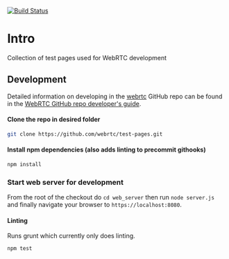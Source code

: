 [![Build Status](https://travis-ci.org/webrtc/test-pages.svg)](https://travis-ci.org/webrtc/test-pages)

# Intro #
Collection of test pages used for WebRTC development


## Development ##
Detailed information on developing in the [webrtc](https://github.com/webrtc) GitHub repo can be found in the [WebRTC GitHub repo developer's guide](https://docs.google.com/document/d/1tn1t6LW2ffzGuYTK3366w1fhTkkzsSvHsBnOHoDfRzY/edit?pli=1#heading=h.e3366rrgmkdk).


#### Clone the repo in desired folder
```bash
git clone https://github.com/webrtc/test-pages.git
```

#### Install npm dependencies (also adds linting to precommit githooks)
```bash
npm install
```

### Start web server for development
From the root of the checkout do `cd web_server` then run `node server.js` and finally navigate your browser to `https://localhost:8080`.

#### Linting
Runs grunt which currently only does linting.
```bash
npm test
```
